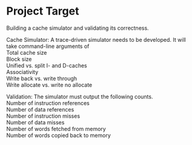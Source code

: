 # Project Target
Building a cache simulator and validating its correctness.<be><br>

Cache Simulator: A trace-driven simulator needs to be developed. It will take command-line arguments of<br>
Total cache size<br>
Block size<br>
Unified vs. split I- and D-caches<br>
Associativity<br>
Write back vs. write through<br>
Write allocate vs. write no allocate<br>

Validation: The simulator must output the following counts.<br>
Number of instruction references<br>
Number of data references<br>
Number of instruction misses<br>
Number of data misses<br>
Number of words fetched from memory<br>
Number of words copied back to memory<br>
